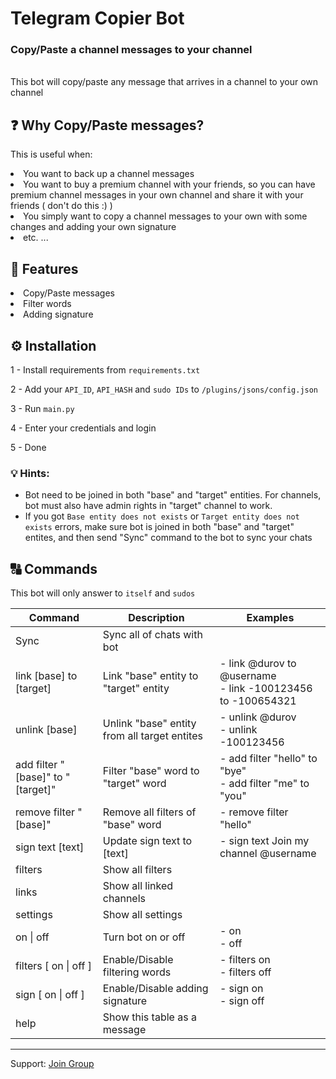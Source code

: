 # Telegram Copier Bot
### Copy/Paste a channel messages to your channel

<br>
This bot will copy/paste any message that arrives in a channel to your own channel

## ❓ Why Copy/Paste messages?
This is useful when:
<li> You want to back up a channel messages</li>
<li> You want to buy a premium channel with your friends, so you can have premium channel messages in your own channel and share it with your friends ( don't do this :) )</li>
<li>You simply want to copy a channel messages to your own with some changes and adding your own signature</li>
<li> etc. ...</li>

## 📍 Features
<li>Copy/Paste messages</li>
<li>Filter words</li>
<li>Adding signature</li>

## ⚙️ Installation
1 - Install requirements from `requirements.txt`

2 - Add your `API_ID`, `API_HASH` and `sudo IDs` to `/plugins/jsons/config.json`

3 - Run `main.py`

4 - Enter your credentials and login

5 - Done

### 💡 Hints:
- Bot need to be joined in both "base" and "target" entities. For channels, bot must also have admin rights in "target" channel to work.
- If you got ‍‍‍`Base entity does not exists` or `Target entity does not exists` errors, make sure bot is joined in both "base" and "target" entites, and then send "Sync" command to the bot to sync your chats

## 🔠 Commands
This bot will only answer to `itself` and `sudos`

| Command 	| Description 	| Examples 	|
|---	|---	|---	|
| Sync | Sync all of chats with bot |  	|
| link [base] to [target] 	| Link "base" entity to "target" entity 	| - link @durov to @username<br>- link -100123456 to -100654321 	|
| unlink [base] 	| Unlink "base" entity from all target entites 	| - unlink @durov<br>- unlink -100123456 	|
| add filter "[base]" to "[target]" 	| Filter "base" word to "target" word 	| - add filter "hello" to "bye"<br>- add filter "me" to "you" 	|
| remove filter "[base]" 	| Remove all filters of "base" word 	| - remove filter "hello" 	|
| sign text [text] 	| Update sign text to [text] 	| - sign text Join my channel @username 	|
| filters 	| Show all filters 	|  	|
| links 	| Show all linked channels 	|  	|
| settings 	| Show all settings 	|  	|
| on \| off 	| Turn bot on or off 	| - on<br>- off 	|
| filters [ on \| off ] 	| Enable/Disable filtering words 	| - filters on<br>- filters off 	|
| sign [ on \| off ] 	| Enable/Disable adding signature 	| - sign on<br>- sign off 	|
| help 	| Show this table as a message 	|  	|

---

Support: [Join Group](https://t.me/PythonUnion)

